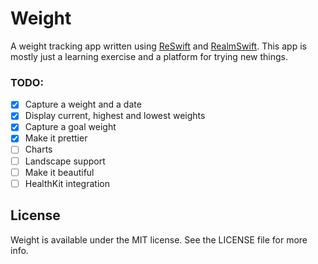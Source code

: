 # Weight

A weight tracking app written using [ReSwift](https://github.com/ReSwift/ReSwift) and [RealmSwift](https://github.com/realm/realm-cocoa).
This app is mostly just a learning exercise and a platform for trying new things.

### TODO:

- [x] Capture a weight and a date
- [x] Display current, highest and lowest weights
- [x] Capture a goal weight
- [x] Make it prettier
- [ ] Charts
- [ ] Landscape support
- [ ] Make it beautiful
- [ ] HealthKit integration

## License
Weight is available under the MIT license. See the LICENSE file for more info.
